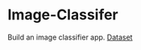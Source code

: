 # Image-Classifer
Build an image classifier app.
[Dataset](https://data.mendeley.com/datasets/4drtyfjtfy/1)
